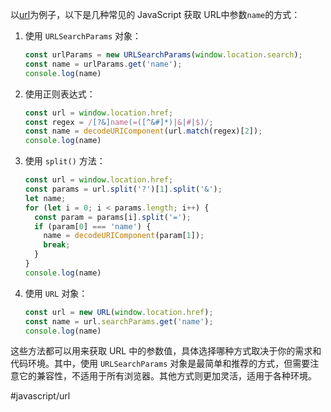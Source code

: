 以[url](http://example.com/?name=John%20Doe&age=12)为例子，以下是几种常见的 JavaScript 获取 URL中参数`name`的方式：

1. 使用 `URLSearchParams` 对象：
   ```javascript
   const urlParams = new URLSearchParams(window.location.search);
   const name = urlParams.get('name');
   console.log(name)
   ```

2. 使用正则表达式：
   ```javascript
   const url = window.location.href;
   const regex = /[?&]name(=([^&#]*)|&|#|$)/;
   const name = decodeURIComponent(url.match(regex)[2]);
   console.log(name)
   ```

3. 使用 `split()` 方法：
   ```javascript
   const url = window.location.href;
   const params = url.split('?')[1].split('&');
   let name;
   for (let i = 0; i < params.length; i++) {
     const param = params[i].split('=');
     if (param[0] === 'name') {
       name = decodeURIComponent(param[1]);
       break;
     }
   }
   console.log(name)
   ```

4. 使用 `URL` 对象：
   ```javascript
   const url = new URL(window.location.href);
   const name = url.searchParams.get('name');
   console.log(name)
   ```

这些方法都可以用来获取 URL 中的参数值，具体选择哪种方式取决于你的需求和代码环境。其中，使用 `URLSearchParams` 对象是最简单和推荐的方式，但需要注意它的兼容性，不适用于所有浏览器。其他方式则更加灵活，适用于各种环境。



#javascript/url
